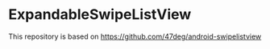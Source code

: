 # ExpandableSwipeListView
This repository is based on https://github.com/47deg/android-swipelistview
